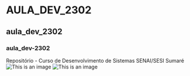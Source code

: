 # AULA_DEV_2302
## aula_dev_2302
### aula_dev-2302
Repositório - Curso de Desenvolvimento de Sistemas SENAI/SESI Sumaré
![This is an image](./IMG/foto2.png)
![This is an image](https://i.pinimg.com/564x/87/87/6b/87876bfa028d739223a2e7505dc19113.jpg)

